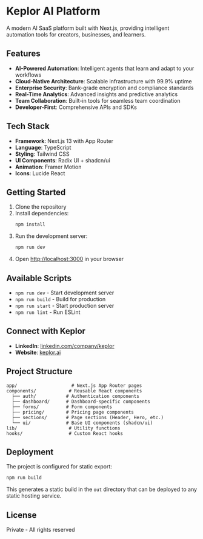# Keplor AI Platform

A modern AI SaaS platform built with Next.js, providing intelligent automation tools for creators, businesses, and learners.

## Features

- **AI-Powered Automation**: Intelligent agents that learn and adapt to your workflows
- **Cloud-Native Architecture**: Scalable infrastructure with 99.9% uptime
- **Enterprise Security**: Bank-grade encryption and compliance standards
- **Real-Time Analytics**: Advanced insights and predictive analytics
- **Team Collaboration**: Built-in tools for seamless team coordination
- **Developer-First**: Comprehensive APIs and SDKs

## Tech Stack

- **Framework**: Next.js 13 with App Router
- **Language**: TypeScript
- **Styling**: Tailwind CSS
- **UI Components**: Radix UI + shadcn/ui
- **Animation**: Framer Motion
- **Icons**: Lucide React

## Getting Started

1. Clone the repository
2. Install dependencies:
   ```bash
   npm install
   ```
3. Run the development server:
   ```bash
   npm run dev
   ```
4. Open [http://localhost:3000](http://localhost:3000) in your browser

## Available Scripts

- `npm run dev` - Start development server
- `npm run build` - Build for production
- `npm run start` - Start production server
- `npm run lint` - Run ESLint

## Connect with Keplor

- **LinkedIn**: [linkedin.com/company/keplor](https://linkedin.com/company/keplor)
- **Website**: [keplor.ai](https://keplor.vercel.app/)

## Project Structure

```
app/                    # Next.js App Router pages
components/            # Reusable React components
  ├── auth/           # Authentication components
  ├── dashboard/      # Dashboard-specific components
  ├── forms/          # Form components
  ├── pricing/        # Pricing page components
  ├── sections/       # Page sections (Header, Hero, etc.)
  └── ui/             # Base UI components (shadcn/ui)
lib/                   # Utility functions
hooks/                 # Custom React hooks
```

## Deployment

The project is configured for static export:

```bash
npm run build
```

This generates a static build in the `out` directory that can be deployed to any static hosting service.

## License

Private - All rights reserved
